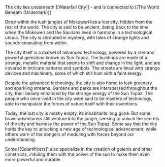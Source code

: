 The city lies underneath [[Waterfall City]] - and is connected to [[The World Beneath (Underdark)]]

Deep within the lush jungles of Mokoweri lies a lost city, hidden from the rest of the world. The city is said to be ancient, dating back to the time when the Mokoweri and the Saurians lived in harmony in a technological utopia. The city is shrouded in mystery, with tales of strange lights and sounds emanating from within.

The city itself is a marvel of advanced technology, powered by a rare and powerful gemstone known as Sun Topaz. The buildings are made of a strange, metallic material that seems to shift and change in the light, and are covered in intricate patterns and symbols. The streets are lined with strange devices and machinery, some of which still hum with a faint energy.

Despite the advanced technology, the city is also home to lush greenery and sparkling streams. Gardens and parks are interspersed throughout the city, their beauty enhanced by the strange energy of the Sun Topaz. The people who once lived in the city were said to be masters of technology, able to manipulate the forces of nature itself with their inventions.

Today, the lost city is mostly empty, its inhabitants long gone. But some brave adventurers still venture into the jungle, seeking to unlock the secrets of the city and harness the power of the Sun Topaz. Some say that the city holds the key to unlocking a new age of technological advancement, while others warn of the dangers of meddling with forces beyond our understanding.

Some [[Solartificers]] also specialize in the creation of golems and other constructs, imbuing them with the power of the sun to make them even more powerful and durable.